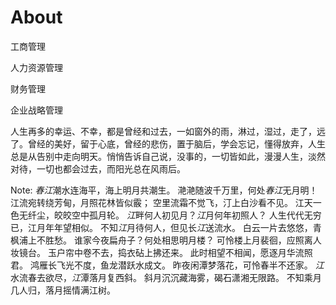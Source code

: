 # About

工商管理

人力资源管理

财务管理

企业战略管理

人生再多的幸运、不幸，都是曾经和过去，一如窗外的雨，淋过，湿过，走了，远了。曾经的美好，留于心底，曾经的悲伤，置于脑后，学会忘记，懂得放弃，人生总是从告别中走向明天。悄悄告诉自己说，没事的，一切皆如此，漫漫人生，淡然对待，一切也都会过去，而阳光总在风雨后。

Note:  *春江*潮水连海平，海上明月共潮生。
滟滟随波千万里，何处*春江*无月明！
江流宛转绕芳甸，月照花林皆似霰；
空里流霜不觉飞，汀上白沙看不见。
江天一色无纤尘，皎皎空中孤月轮。
*江*畔何人初见月？*江*月何年初照人？
人生代代无穷已，江月年年望相似。
不知*江*月待何人，但见长*江*送流水。
白云一片去悠悠，青枫浦上不胜愁。
谁家今夜扁舟子？何处相思明月楼？
可怜楼上月裴徊，应照离人妆镜台。
玉户帘中卷不去，捣衣砧上拂还来。
此时相望不相闻，愿逐月华流照君。
鸿雁长飞光不度，鱼龙潜跃水成文。
昨夜闲潭梦落花，可怜春半不还家。
*江*水流春去欲尽，*江*潭落月复西斜。
斜月沉沉藏海雾，碣石潇湘无限路。
不知乘月几人归，落月摇情满江树。 